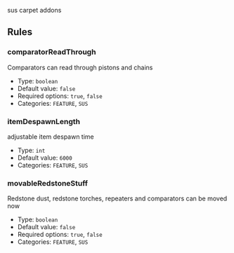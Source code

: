 sus carpet addons

## Rules
### comparatorReadThrough
Comparators can read through pistons and chains
* Type: `boolean`
* Default value: `false`
* Required options: `true`, `false`
* Categories: `FEATURE`, `SUS`

### itemDespawnLength
adjustable item despawn time
* Type: `int`
* Default value: `6000`
* Categories: `FEATURE`, `SUS`

### movableRedstoneStuff
Redstone dust, redstone torches, repeaters and comparators can be moved now
* Type: `boolean`
* Default value: `false`
* Required options: `true`, `false`
* Categories: `FEATURE`, `SUS`
